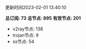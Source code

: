 更新时间2023-02-01 13:40:10

**总订阅: 73**
**总节点: 895**
**有效节点: 201**
- v2ray节点: 138
- trojan节点: 9
- ss节点: 54
